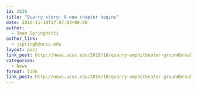 ```yaml
---
id: 2526
title: "Quarry story: A new chapter begins"
date: 2016-11-10T17:07:03+00:00
author:
  - Joan Springhetti
author_link:
  - jspringh@ucsc.edu
layout: post
link_post: http://news.ucsc.edu/2016/10/quarry-amphitheater-groundbreak-feature.html
categories:
  - News
format: link
link_post: http://news.ucsc.edu/2016/10/quarry-amphitheater-groundbreak-feature.html
---
```

